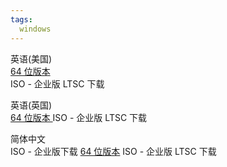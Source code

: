 ```yaml
---
tags:
  windows
---
```

英语(美国)	
 [64 位版本](https://go.microsoft.com/fwlink/p/?LinkID=2195404&clcid=0x409&culture=en-us&country=US)	
ISO - 企业版 LTSC 下载

英语(英国)	
[64 位版本	](https://go.microsoft.com/fwlink/p/?LinkID=2195404&clcid=0x809&culture=en-gb&country=GB)
ISO - 企业版 LTSC 下载

  
简体中文	
ISO - 企业版下载
 [64 位版本](https://go.microsoft.com/fwlink/p/?LinkID=2195404&clcid=0x804&culture=zh-cn&country=CN)
ISO - 企业版 LTSC 下载

